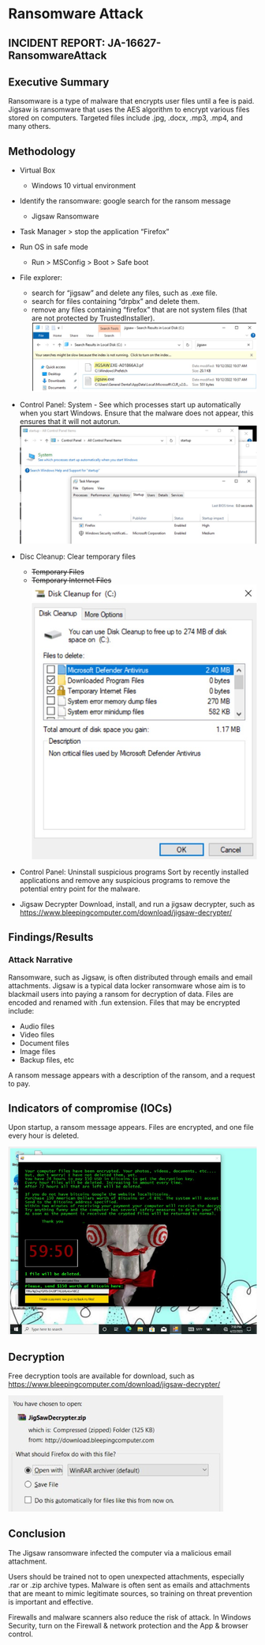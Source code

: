 # Ransomware Attack

## INCIDENT REPORT: JA-16627-RansomwareAttack

## Executive Summary 
Ransomware is a type of malware that encrypts user files until a fee is paid. Jigsaw is ransomware that uses the AES algorithm to encrypt various files stored on computers. Targeted files include .jpg, .docx, .mp3, .mp4, and many others.

## Methodology 
- Virtual Box
    - Windows 10 virtual environment
- Identify the ransomware: google search for the ransom message
    - Jigsaw Ransomware
- Task Manager > stop the application “Firefox”
- Run OS in safe mode
    - Run > MSConfig > Boot > Safe boot
- File explorer: 
    - search for “jigsaw” and delete any files, such as .exe file.
    - search for files containing “drpbx” and delete them.
    - remove any files containing “firefox” that are not system files (that are not protected by TrustedInstaller).
![File Explorer](https://github.com/serengetijade/Cyber_Security/blob/main/img/Ransomware-FileExp.jpg)

- Control Panel: System - See which processes start up automatically when you start Windows. Ensure that the malware does not appear, this ensures that it will not autorun. 
![System Startup](https://github.com/serengetijade/Cyber_Security/blob/main/img/Ransomware-Firefox.jpg)

- Disc Cleanup: Clear temporary files
    - ~~Temporary Files~~
    - ~~Temporary Internet Files~~
![Disk Cleanup](https://github.com/serengetijade/Cyber_Security/blob/main/img/Ransomware-DiskCleanup.jpg)

- Control Panel: Uninstall suspicious programs
Sort by recently installed applications and remove any suspicious programs to remove the potential entry point for the malware. 

- Jigsaw Decrypter
Download, install, and run a jigsaw decrypter, such as https://www.bleepingcomputer.com/download/jigsaw-decrypter/ 


## Findings/Results 
### Attack Narrative 
Ransomware, such as Jigsaw, is often distributed through emails and email attachments. Jigsaw is a typical data locker ransomware whose aim is to blackmail users into paying a ransom for decryption of data. 
Files are encoded and renamed with .fun extension. Files that may be encrypted include: 
- Audio files
- Video files
- Document files
- Image files
- Backup files, etc

A ransom message appears with a description of the ransom, and a request to pay.

## Indicators of compromise (IOCs) 
Upon startup, a ransom message appears. Files are encrypted, and one file every hour is deleted. 

![Ransom Note](https://github.com/serengetijade/Cyber_Security/blob/main/img/Ransomware-Note.jpg)

## Decryption
Free decryption tools are available for download, such as https://www.bleepingcomputer.com/download/jigsaw-decrypter/ 

![Decryption Tool](https://github.com/serengetijade/Cyber_Security/blob/main/img/Ransomware-Decrypter.jpg)

## Conclusion 
The Jigsaw ransomware infected the computer via a malicious email attachment. 

Users should be trained not to open unexpected attachments, especially .rar or .zip archive types. Malware is often sent as emails and attachments that are meant to mimic legitimate sources, so training on threat prevention is important and effective. 

Firewalls and malware scanners also reduce the risk of attack. In Windows Security, turn on the Firewall & network protection and the App & browser control. 
